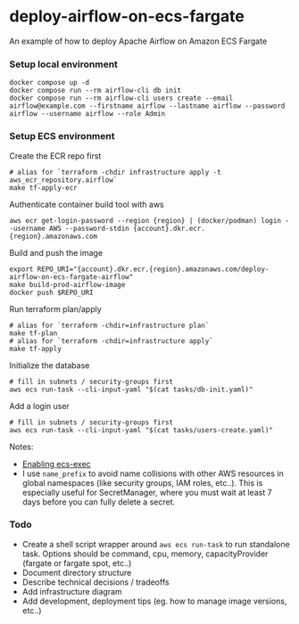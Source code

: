 # deploy-airflow-on-ecs-fargate
An example of how to deploy Apache Airflow on Amazon ECS Fargate

### Setup local environment
```
docker compose up -d
docker compose run --rm airflow-cli db init
docker compose run --rm airflow-cli users create --email airflow@example.com --firstname airflow --lastname airflow --password airflow --username airflow --role Admin
```

### Setup ECS environment

Create the ECR repo first
```shell
# alias for `terraform -chdir infrastructure apply -t aws_ecr_repository.airflow`
make tf-apply-ecr
```

Authenticate container build tool with aws
```shell
aws ecr get-login-password --region {region} | (docker/podman) login --username AWS --password-stdin {account}.dkr.ecr.{region}.amazonaws.com
```

Build and push the image
```shell
export REPO_URI="{account}.dkr.ecr.{region}.amazonaws.com/deploy-airflow-on-ecs-fargate-airflow"
make build-prod-airflow-image
docker push $REPO_URI
```

Run terraform plan/apply
```shell
# alias for `terraform -chdir=infrastructure plan`
make tf-plan
# alias for `terraform -chdir=infrastructure apply`
make tf-apply
```

Initialize the database
```
# fill in subnets / security-groups first
aws ecs run-task --cli-input-yaml "$(cat tasks/db-init.yaml)"
```

Add a login user
```
# fill in subnets / security-groups first
aws ecs run-task --cli-input-yaml "$(cat tasks/users-create.yaml)"
```

Notes:
- [Enabling ecs-exec](https://docs.aws.amazon.com/AmazonECS/latest/developerguide/ecs-exec.html)
- I use `name_prefix` to avoid name collisions with other AWS resources in global namespaces (like security groups, IAM roles, etc..). This is especially useful for SecretManager, where you must wait at least 7 days before you can fully delete a secret.

### Todo
- Create a shell script wrapper around `aws ecs run-task` to run standalone task. Options should be command, cpu, memory, capacityProvider (fargate or fargate spot, etc..)
- Document directory structure
- Describe technical decisions / tradeoffs
- Add infrastructure diagram
- Add development, deployment tips (eg. how to manage image versions, etc..)
